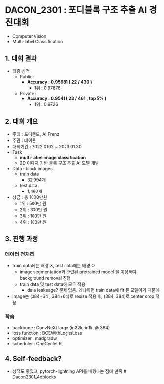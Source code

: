 # DACON_2301 : 포디블록 구조 추출 AI 경진대회
- Computer Vision
- Multi-label Classification


## 1. 대회 결과
- 최종 성적
    - Public  :
        - **Accuracy : 0.95981  ( 22 / 430 )**
            - 1위 : 0.97876
    - Private :
        - **Accuracy : 0.9541  ( 23 / 461 , top 5% )**
            - 1위 : 0.9726

## 2. 대회 개요
- 주최 : 포디랜드, AI Frenz
- 주관 : 데이콘
- 대회기간 : 2022.0102 ~ 2023.01.30
- Task
    - **multi-label image classification**
    - 2D 이미지 기반 블록 구조 추출 AI 모델 개발
- Data : block images
    - train data
        - 32,994개
    - test data
        - 1,460개
- 상금 : 총 1000만원
    - 1위 : 500만 원  
    - 2위 : 300만 원  
    - 3위 : 100만 원  
    - 4위 : 100만 원  

## 3. 진행 과정
### 데이터 전처리
- train data에는 배경 X, test data에는 배경 O  
    - image segmentation과 관련된 pretrained model 을 이용하여 background removal 진행  
    - train data 및 test data에 모두 적용
        - data leakeage? 문제 없음. 왜냐하면 train data에 fit 된 모델이기 때문에  
- image는 (384+64 , 384+64)로 resize 적용 후, (384, 384)로 center crop 적용

### 학습
- backbone : ConvNeXt large (in22k, in1k, @ 384)  
- loss function : BCEWithLogitsLoss  
- optimizer : madgradw  
- scheduler : OneCycleLR    

## 4. Self-feedback?
- 성적도 좋았고, pytorch-lightning API를 배웠다는 점에 만족  # Dacon2301_4dblocks
